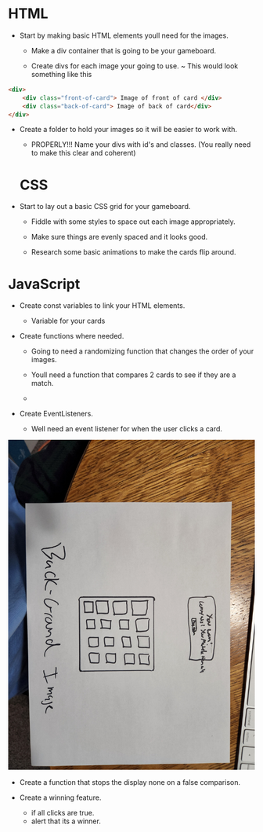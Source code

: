 # HTML
- Start by making basic HTML elements youll need for the images.
    * Make a div container that is going to be your gameboard.

    * Create divs for each image your going to use.
        ~ This would look something like this
```html
<div>
    <div class="front-of-card"> Image of front of card </div>
    <div class="back-of-card"> Image of back of card</div>
</div>
```
            
* Create a folder to hold your images so it will be easier to work with.

    * PROPERLY!!! Name your divs with id's and classes. (You really need to make this clear and coherent)

     # CSS
- Start to lay out a basic CSS grid for your gameboard.
    * Fiddle with some styles to space out each image appropriately.
        
    * Make sure things are evenly spaced and it looks good.

    * Research some basic animations to make the cards flip around.



# JavaScript
- Create const variables to link your HTML elements.
    * Variable for your cards

- Create functions where needed.
    * Going to need a randomizing function that changes the order of your images.

    * Youll need a function that compares 2 cards to see if they are a match.

    * 

- Create EventListeners.
    * Well need an event listener for when the user clicks a card.

![](./Images/Wireframe.jpg)





- Create a function that stops the display none on a false comparison.

- Create a winning feature.
    * if all clicks are true.
    * alert that its a winner.
